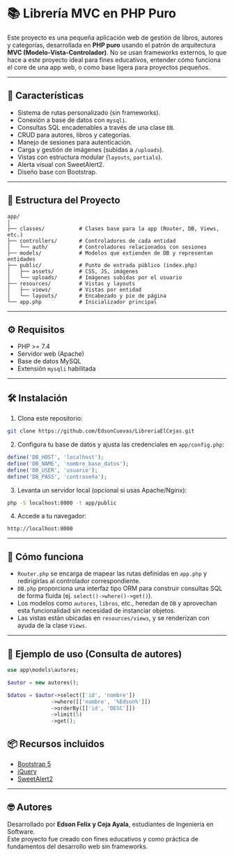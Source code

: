 
# 📚 Librería MVC en PHP Puro

Este proyecto es una pequeña aplicación web de gestión de libros, autores y categorías, desarrollada en **PHP puro** usando el patrón de arquitectura **MVC (Modelo-Vista-Controlador)**. No se usan frameworks externos, lo que hace a este proyecto ideal para fines educativos, entender cómo funciona el core de una app web, o como base ligera para proyectos pequeños.

---

## 🚀 Características

- Sistema de rutas personalizado (sin frameworks).
- Conexión a base de datos con `mysqli`.
- Consultas SQL encadenables a través de una clase `DB`.
- CRUD para autores, libros y categorías.
- Manejo de sesiones para autenticación.
- Carga y gestión de imágenes (subidas a `/uploads`).
- Vistas con estructura modular (`layouts`, `partials`).
- Alerta visual con SweetAlert2.
- Diseño base con Bootstrap.

---

## 🧩 Estructura del Proyecto

```
app/
│
├── classes/           # Clases base para la app (Router, DB, Views, etc.)
├── controllers/       # Controladores de cada entidad
│   └── auth/          # Controladores relacionados con sesiones
├── models/            # Modelos que extienden de DB y representan entidades
├── public/            # Punto de entrada público (index.php)
│   ├── assets/        # CSS, JS, imágenes
│   └── uploads/       # Imágenes subidas por el usuario
├── resources/         # Vistas y layouts
│   ├── views/         # Vistas por entidad
│   └── layouts/       # Encabezado y pie de página
└── app.php            # Inicializador principal
```

---

## ⚙️ Requisitos

- PHP >= 7.4
- Servidor web (Apache)
- Base de datos MySQL
- Extensión `mysqli` habilitada

---

## 🛠️ Instalación

1. Clona este repositorio:

```bash
git clone https://github.com/EdsonCuevas/LibreriaElCejas.git
```

2. Configura tu base de datos y ajusta las credenciales en `app/config.php`:

```php
define('DB_HOST', 'localhost');
define('DB_NAME', 'nombre_base_datos');
define('DB_USER', 'usuario');
define('DB_PASS', 'contraseña');
```

3. Levanta un servidor local (opcional si usas Apache/Nginx):

```bash
php -S localhost:8000 -t app/public
```

4. Accede a tu navegador:

```
http://localhost:8000
```

---

## 🧠 Cómo funciona

- `Router.php` se encarga de mapear las rutas definidas en `app.php` y redirigirlas al controlador correspondiente.
- `DB.php` proporciona una interfaz tipo ORM para construir consultas SQL de forma fluida (ej. `select()->where()->get()`).
- Los modelos como `autores`, `libros`, etc., heredan de `DB` y aprovechan esta funcionalidad sin necesidad de instanciar objetos.
- Las vistas están ubicadas en `resources/views`, y se renderizan con ayuda de la clase `Views`.

---

## 🧪 Ejemplo de uso (Consulta de autores)

```php
use app\models\autores;

$autor = new autores();

$datos = $autor->select(['id', 'nombre'])
              ->where([['nombre', '%Edson%']])
              ->orderBy([['id', 'DESC']])
              ->limit(5)
              ->get();
```

## 📦 Recursos incluidos

- [Bootstrap 5](https://getbootstrap.com)
- [jQuery](https://jquery.com)
- [SweetAlert2](https://sweetalert2.github.io/)

---

## 🤓 Autores

Desarrollado por **Edson Felix y Ceja Ayala**, estudiantes de Ingeniería en Software.  
Este proyecto fue creado con fines educativos y como práctica de fundamentos del desarrollo web sin frameworks.
